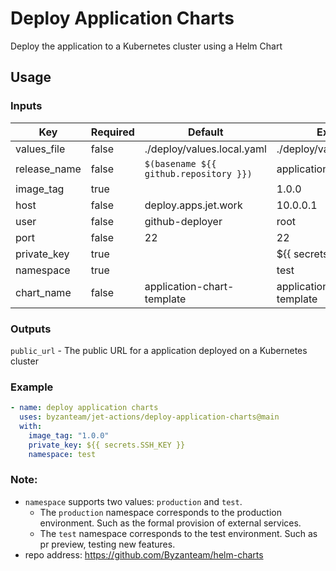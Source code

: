 # Deploy Application Charts
Deploy the application to a Kubernetes cluster using a Helm Chart

## Usage
### Inputs
| Key                 | Required| Default                    | Example                                                 |
| ------------------- | ------- | -------------------------- | ------------------------------------------------------- |
| values_file         | false   | ./deploy/values.local.yaml | ./deploy/values.local.yaml                              |
| release_name        | false   | `$(basename ${{ github.repository }})`           | application                                            |
| image_tag           | true    |                            | 1.0.0                                                   |
| host                | false   | deploy.apps.jet.work       | 10.0.0.1                                                |
| user                | false   | github-deployer            | root                                                    |
| port                | false   | 22                         | 22                                                      |
| private_key         | true    |                            | ${{ secrets.SSH_KEY }}                                  |
| namespace           | true    |                            | test                                                    |
| chart_name          | false   | application-chart-template | application-chart-template                              |

### Outputs
`public_url` - The public URL for a application deployed on a Kubernetes cluster

### Example
```yaml
- name: deploy application charts
  uses: byzanteam/jet-actions/deploy-application-charts@main
  with:
    image_tag: "1.0.0"
    private_key: ${{ secrets.SSH_KEY }}
    namespace: test
```

### Note:
* `namespace` supports two values: `production` and `test`. 
  * The `production` namespace corresponds to the production environment. Such as the formal provision of external services.
  * The `test` namespace corresponds to the test environment. Such as pr preview, testing new features.
* repo address: https://github.com/Byzanteam/helm-charts
